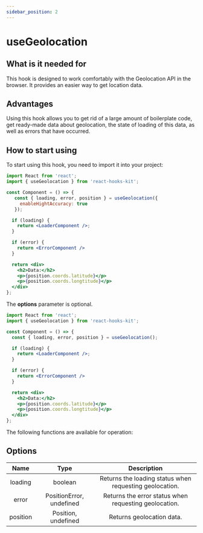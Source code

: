 ```yaml
---
sidebar_position: 2
---
```


# useGeolocation

## What is it needed for

This hook is designed to work comfortably with the Geolocation API in the browser. It provides an easier way to get location data.

## Advantages

Using this hook allows you to get rid of a large amount of boilerplate code, get ready-made data about geolocation, the state of loading of this data, as well as errors that have occurred.

## How to start using

To start using this hook, you need to import it into your project:

```jsx
import React from 'react';
import { useGeolocation } from 'react-hooks-kit';

const Component = () => {
   const { loading, error, position } = useGeolocation({
     enableHightAccuracy: true
   });

  if (loading) {
    return <LoaderComponent />;
  }

  if (error) {
    return <ErrorComponent />
  }

  return <div>
    <h2>Data:</h2>
    <p>{position.coords.latitude}</p>
    <p>{position.coords.longtitude}</p>
  </div>
};
```

The **options** parameter is optional.

```jsx
import React from 'react';
import { useGeolocation } from 'react-hooks-kit';

const Component = () => {
  const { loading, error, position } = useGeolocation();

  if (loading) {
    return <LoaderComponent />;
  }

  if (error) {
    return <ErrorComponent />
  }

  return <div>
    <h2>Data:</h2>
    <p>{position.coords.latitude}</p>
    <p>{position.coords.longtitude}</p>
  </div>
};
```

The following functions are available for operation:

## Options

| Name | Type | Description |
| :---: | :---: | :---: |
| loading | boolean | Returns the loading status when requesting geolocation. |
| error | PositionError, undefined | Returns the error status when requesting geolocation. |
| position | Position, undefined | Returns geolocation data. |
